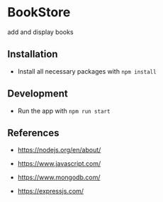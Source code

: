 # BookStore

add and display books

## Installation
- Install all necessary packages with `npm install`

## Development

- Run the  app with `npm run start`

## References

- https://nodejs.org/en/about/

- https://www.javascript.com/

- https://www.mongodb.com/

- https://expressjs.com/
